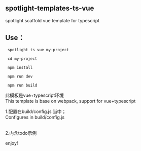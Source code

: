## spotlight-templates-ts-vue
spotlight scaffold vue template for typescript<br>

## Use：

     spotlight ts vue my-project

     cd my-project

     npm install

     npm run dev

     npm run build

此模板是vue+typescript环境<br>
This template is base on webpack, support for vue+typescript<br>

1.配置在build/config.js 当中；<br>
  Configures in build/config.js <br><br>
 
2.内含todo示例

enjoy!
